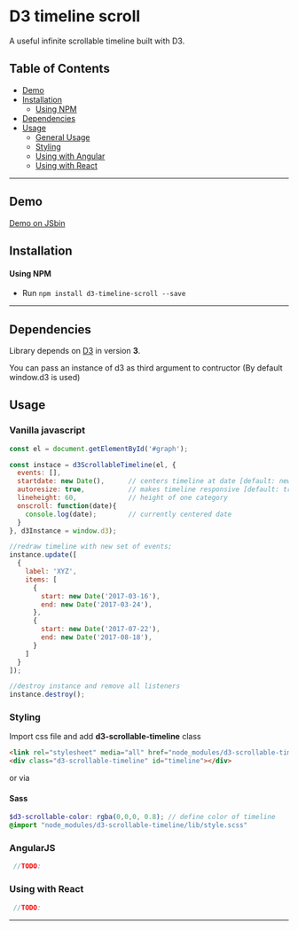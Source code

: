 # D3 timeline scroll

A useful infinite scrollable timeline built with D3.


## Table of Contents

- [Demo](#demo)
- [Installation](#installation)
  - [Using NPM](#using-npm)
- [Dependencies](#dependencies)
- [Usage](#usage)
  - [General Usage](#vanilla-javascript)
  - [Styling](#styling)
  - [Using with Angular](#using-with-angular)
  - [Using with React](#using-with-react)
  
---


## Demo
[Demo on JSbin](https://jsbin.com/xewobuz/1/edit?html,output)

## Installation
#### Using NPM

- Run `npm install d3-timeline-scroll --save`

---


## Dependencies
Library depends on [D3](https://d3js.org) in version **3**.

You can pass an instance of d3 as third argument to contructor (By default window.d3 is used)

## Usage
### Vanilla javascript

```javascript
const el = document.getElementById('#graph');

const instace = d3ScrollableTimeline(el, {
  events: [],
  startdate: new Date(),      // centers timeline at date [default: new Date()]
  autoresize: true,           // makes timeline responsive [default: true]
  lineheight: 60,             // height of one category
  onscroll: function(date){
    console.log(date);        // currently centered date
  }
}, d3Instance = window.d3);

//redraw timeline with new set of events;
instance.update([
  {
    label: 'XYZ',
    items: [
      {
        start: new Date('2017-03-16'),
        end: new Date('2017-03-24'),
      },
      {
        start: new Date('2017-07-22'),
        end: new Date('2017-08-18'),
      }
    ]
  }
]);

//destroy instance and remove all listeners
instance.destroy();

```

### Styling

Import css file and add **d3-scrollable-timeline** class
``` html
<link rel="stylesheet" media="all" href="node_modules/d3-scrollable-timeline/lib/style.css" />
<div class="d3-scrollable-timeline" id="timeline"></div>
```
or via
#### Sass
```scss
$d3-scrollable-color: rgba(0,0,0, 0.8); // define color of timeline
@import "node_modules/d3-scrollable-timeline/lib/style.scss"
```


### AngularJS
```javascript
 //TODO:
```

### Using with React
```javascript
 //TODO:
```

---

